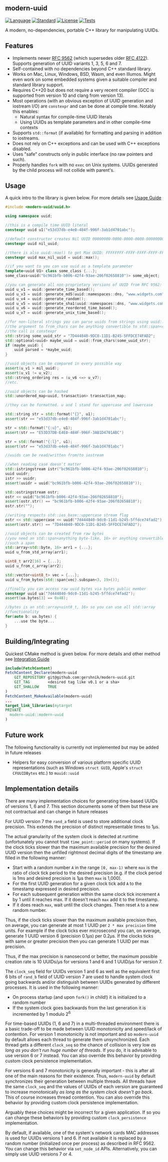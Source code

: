## modern-uuid

[![Language](https://img.shields.io/badge/language-C++-blue.svg)](https://isocpp.org/)
[![Standard](https://img.shields.io/badge/C%2B%2B-20-blue.svg)](https://en.wikipedia.org/wiki/C%2B%2B#Standardization)
[![License](https://img.shields.io/badge/license-BSD-brightgreen.svg)](https://opensource.org/licenses/BSD-3-Clause)
[![Tests](https://github.com/gershnik/modern-uuid/actions/workflows/test.yml/badge.svg)](https://github.com/gershnik/modern-uuid/actions/workflows/test.yml)

A modern, no-dependencies, portable C++ library for manipulating UUIDs.

## Features

* Implements newer [RFC 9562](https://datatracker.ietf.org/doc/rfc9562/) (which supersedes older [RFC 4122](https://datatracker.ietf.org/doc/html/rfc4122)). Supports generation of UUID variants 1, 3, 5, 6 and 7.
* Self-contained with no dependencies beyond C++ standard library.
* Works on Mac, Linux, Windows, BSD, Wasm, and even Illumos. Might even work on some embedded systems given a suitable compiler and standard library support.
* Requires C++20 but does not require a very recent compiler (GCC is supported from version 10 and clang from version 13).
* Most operations (with an obvious exception of UUID generation and iostream I/O) are `constexpr` and can be done at compile time. Notably this enables:
  * Natural syntax for compile-time UUID literals
  * Using UUIDs as template parameters and in other compile-time contexts
* Supports `std::format` (if available) for formatting and parsing in addition to iostreams.
* Does not rely on C++ exceptions and can be used with C++ exceptions disabled.
* Uses "safe" constructs only in public interface (no raw pointers and such).
* Properly handles `fork` with no `exec` on Unix systems. UUIDs generated by the child process will not collide with parent's.

## Usage

A quick intro to the library is given below. For more details see [Usage Guide](/doc/Usage.md)

```cpp
#include <modern-uuid/uuid.h>

using namespace uuid;

//this is a compile time UUID literal
constexpr uuid u1("e53d37db-e4e0-484f-996f-3ab1d4701abc");

//default constructor creates Nil UUID 00000000-0000-0000-0000-000000000000
constexpr uuid nil_uuid;

//there is also uuid::max() to get Max UUID: FFFFFFFF-FFFF-FFFF-FFFF-FFFFFFFFFFFF
constexpr uuid max_nil_uuid = uuid::max();

//if you want to you can use uuid as a template parameter
template<uuid U1> class some_class {...};
some_class<uuid("bc961bfb-b006-42f4-93ae-206f02658810")> some_object;

//you can generate all non-proprietary versions of UUID from RFC 9562:
uuid u_v1 = uuid::generate_time_based();
uuid u_v3 = uuid::generate_md5(uuid::namespaces::dns, "www.widgets.com");
uuid u_v4 = uuid::generate_random();
uuid u_v5 = uuid::generate_sha1(uuid::namespaces::dns, "www.widgets.com");
uuid u_v6 = uuid::generate_reordered_time_based();
uuid u_v7 = uuid::generate_unix_time_based();

//for non-literal strings you can parse uuids from strings using uuid::from_chars
//the argument to from_chars can be anything convertible to std::span<char, any extent>
//the call is constexpr
std::string some_uuid_str = "7D444840-9DC0-11D1-B245-5FFDCE74FAD2";
std::optional<uuid> maybe_uuid = uuid::from_chars(some_uuid_str);
if (maybe_uuid) {
    uuid parsed = *maybe_uuid;
}

//uuid objects can be compared in every possible way
assert(u_v1 > mil_uuid);
assert(u_v1 != u_v2);
std::strong_ordering res = (u_v6 <=> u_v7);
//etc.

//uuid objects can be hashed
std::unordered_map<uuid, transaction> transaction_map;

//they can be formatted. u and l stand for uppercase and lowercase

std::string str = std::format("{}", u1);
assert(str == "e53d37db-e4e0-484f-996f-3ab1d4701abc");

str = std::format("{:u}", u1);
assert(str == "E53D37DB-E4E0-484F-996F-3AB1D4701ABC")

str = std::format("{:l}", u1);
assert(str == "e53d37db-e4e0-484f-996f-3ab1d4701abc")

//uuids can be read/written from/to iostream 

//when reading case doesn't matter
std::istringstream istr("bc961bfb-b006-42f4-93ae-206f02658810");
uuid uuidr;
istr >> uuidr;
assert(uuidr = uuid("bc961bfb-b006-42f4-93ae-206f02658810"));

std::ostringstream ostr;
ostr << uuid("bc961bfb-b006-42f4-93ae-206f02658810");
assert(ostr.str() == "bc961bfb-b006-42f4-93ae-206f02658810");
ostr.str("");

//writing respects std::ios_base::uppercase stream flag
ostr << std::uppercase << uuid("7d444840-9dc0-11d1-b245-5ffdce74fad2");
assert(ostr.str() == "7D444840-9DC0-11D1-B245-5FFDCE74FAD2");

//uuid objects can be created from raw bytes
//you need an std::span<anything byte-like, 16> or anything convertible to 
//such a span
std::array<std::byte, 16> arr1 = {...};
uuid u_from_std_array(arr1);

uint8_t arr2[16] = {...};
uuid u_from_c_array(arr2);

std::vector<uint8_t> vec = {...};
uuid u_from_bytes(std::span{vec}.subspan<3, 19>());

//finally you can access raw uuid bytes via bytes public member
constexpr uuid ua("7d444840-9dc0-11d1-b245-5ffdce74fad2");
assert(ua.bytes[3] == 0x48);

//bytes is an std::array<uint8_t, 16> so you can use all std::array
//functionality
for(auto b: ua.bytes) {
    ...use the byte...
}
```

## Building/Integrating

Quickest CMake method is given below. For more details and other method see [Integration Guide](doc/Building.md)

```cmake
include(FetchContent)
FetchContent_Declare(modern-uuid
    GIT_REPOSITORY git@github.com:gershnik/modern-uuid.git
    GIT_TAG        <desired tag like v0.1 or a sha>
    GIT_SHALLOW    TRUE
)
FetchContent_MakeAvailable(modern-uuid)
...
target_link_libraries(mytarget
PRIVATE
  modern-uuid::modern-uuid
)
```

## Future work

The following functionality is currently not implemented but may be added in future releases

* Helpers for easy conversion of various platform specific UUID representations (such as Windows `struct GUID`,
  Apple's `struct CFUUIDBytes` etc.) to `muuid::uuid`


## Implementation details

There are many implementation choices for generating time-based UUIDs of versions 1, 6 and 7. This section documents some of them but these are
not contractual and can change in future releases

For UUID version 7 the `rand_a` field is used to store additional clock precision. This extends the precision of distinct representable times to 1µs. 

The actual granularity of the system clock is detected at runtime (unfortunately you cannot trust `time_point::period` on many systems). If the clock ticks slower than the maximum available precision for the desired UUID version then the unfilled rightmost decimal digits of the timestamp are filled in the following manner:
- Start with a random number `A` in the range `[0, max-1)` where `max` is the ratio of clock tick period to the desired precision (e.g. if the clock period is 1ms and desired precision is 1µs then `max` is 1,000). 
- For the first UUID generation for a given clock tick add `A` to the timestamp expressed in desired precision.
- For each subsequent generation within the same clock tick increment `A` by 1 until it reaches max. If it doesn't reach `max` add it to the timestamp.
- If it does reach `max`, wait until the clock changes. Then reset `A` to a new random number. 

Thus, if the clock ticks slower than the maximum available precision then, on average, you can generate at most 1 UUID per `2 * max precision` time units. For example if the clock ticks ever microsecond you can, on average, generate 1 UUID version 6 (precision 0.1µs) per 0.2µs. If the clocks ticks with same or greater precision then you can generate 1 UUID per max precision.

Thus, if the max precision is nanosecond or better, the maximum possible creation rate is 10 UUIDs/µs for versions 1 and 6 and 1 UUID/µs for version 7.

The `clock_seq` field for UUIDs version 1 and 6 as well as the equivalent first 6 bits of `rand_b` field of UUID version 7 are used to handle system clock going backwards and/or distinguish between UUIDs generated by different processes. It is used in the following manner:
- On process startup (and upon `fork()` in child!) it is initialized to a random number
- If the system clock goes backwards from the last generation it is incremented by 1 modulo 2<sup>6</sup>

For time-based UUIDs (1, 6 and 7) in a multi-threaded environment there is a basic trade-off to be made between UUID monotonicity and speed/lack of contention. For version 1 monotonicity is not important and so `modern-uuid` by default allows each thread to generate them unsynchronized. Each thread gets a different `clock_seq` so the chance of collision is very low _as long as you don't run huge number of threads_. If you do, it is advisable to use version 6 or 7 instead. You can also override this behavior by providing custom clock persistence implementation.

For versions 6 and 7 monotonicity is generally important - this is after all one of the main reasons for their existence. Thus, `modern-uuid` by default synchronizes their generation between multiple threads. All threads have the same `clock_seq` and the values of UUIDs of each version are guaranteed to increase monotonically _as long as the system clock doesn't go back_. This of course increases thread contention. You can also override this behavior by providing custom clock persistence implementation.

Arguably these choices might be incorrect for a given application. If so you can change these behaviors by providing custom `clock_persistence` implementation.

By default, if available, one of the system's network cards MAC addresses is used for UUIDs versions 1 and 6. If not available it is replaced by a random number (initialized once per process) as described in RFC 9562. You can change this behavior via `set_node_id` APIs. Alternatively, you can simply use UUID versions 7 or 4.



